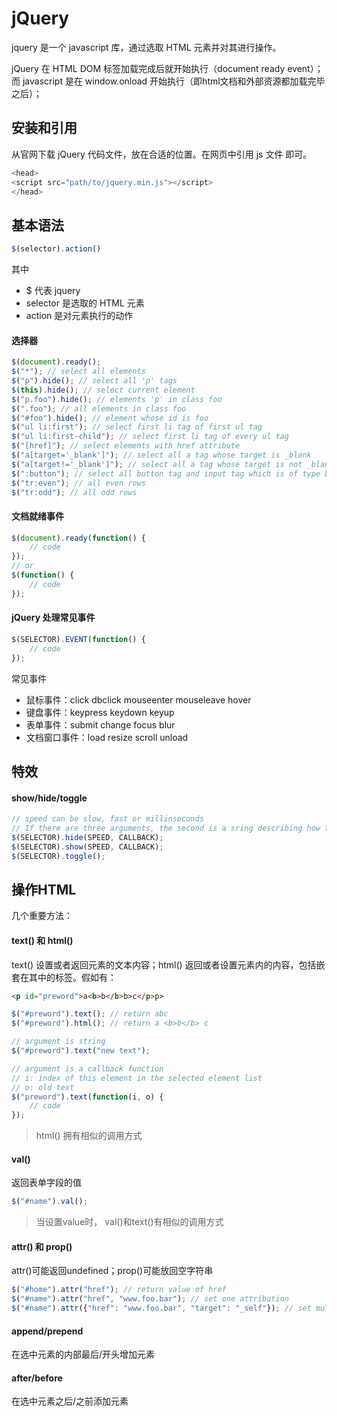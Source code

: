 # jQuery

jquery 是一个 javascript 库，通过选取 HTML 元素并对其进行操作。

jQuery 在 HTML DOM 标签加载完成后就开始执行（document ready event）；而 javascript 是在 window.onload 开始执行（即html文档和外部资源都加载完毕之后）；

## 安装和引用

从官网下载 jQuery 代码文件，放在合适的位置。在网页中引用 js 文件 即可。

```javascript
<head>
<script src="path/to/jquery.min.js"></script>
</head>
```

## 基本语法

```javascript
$(selector).action()
```

其中

- $ 代表 jquery
- selector 是选取的 HTML 元素
- action 是对元素执行的动作

#### 选择器

```javascript
$(document).ready();
$("*"); // select all elements
$("p").hide(); // select all 'p' tags
$(this).hide(); // select current element
$("p.foo").hide(); // elements 'p' in class foo
$(".foo"); // all elements in class foo
$("#foo").hide(); // element whose id is foo
$("ul li:first"); // select first li tag of first ul tag
$("ul li:first-child"); // select first li tag of every ul tag
$("[href]"); // select elements with href attribute
$("a[target='_blank']"); // select all a tag whose target is _blank
$("a[target!='_blank']"); // select all a tag whose target is not _blank
$(":button"); // select all button tag and input tag which is of type button
$("tr:even"); // all even rows
$("tr:odd"); // all odd rows
```

#### 文档就绪事件

```javascript
$(document).ready(function() {
    // code
});
// or
$(function() {
    // code
});
```

#### jQuery 处理常见事件

```javascript
$(SELECTOR).EVENT(function() {
    // code
});
```

常见事件

- 鼠标事件：click dbclick mouseenter mouseleave hover
- 键盘事件：keypress keydown keyup
- 表单事件：submit change focus blur
- 文档窗口事件：load resize scroll unload

## 特效

#### show/hide/toggle

```javascript
// speed can be slow, fast or millinseconds
// If there are three arguments, the second is a sring describing how to animate (linear/swing)
$(SELECTOR).hide(SPEED, CALLBACK);
$(SELECTOR).show(SPEED, CALLBACK);
$(SELECTOR).toggle();
```

## 操作HTML

几个重要方法：

#### text() 和 html()

text() 设置或者返回元素的文本内容；html() 返回或者设置元素内的内容，包括嵌套在其中的标签。假如有：

```html
<p id="preword">a<b>b</b>b>c</p>p>
```

```javascript
$("#preword").text(); // return abc
$("#preword").html(); // return a <b>b</b> c
```

```javascript
// argument is string
$("#preword").text("new text");

// argument is a callback function
// i: index of this element in the selected element list
// o: old text
$("preword").text(function(i, o) {
    // code
});
```

> html() 拥有相似的调用方式

#### val()

返回表单字段的值

```javascript
$("#name").val();
```

> 当设置value时， val()和text()有相似的调用方式

#### attr() 和 prop()

attr()可能返回undefined；prop()可能放回空字符串

```javascript
$("#home").attr("href"); // return value of href
$("#name").attr("href", "www.foo.bar"); // set one attribution
$("#name").attr({"href": "www.foo.bar", "target": "_self"}); // set multiple values
```

#### append/prepend

在选中元素的内部最后/开头增加元素

#### after/before

在选中元素之后/之前添加元素